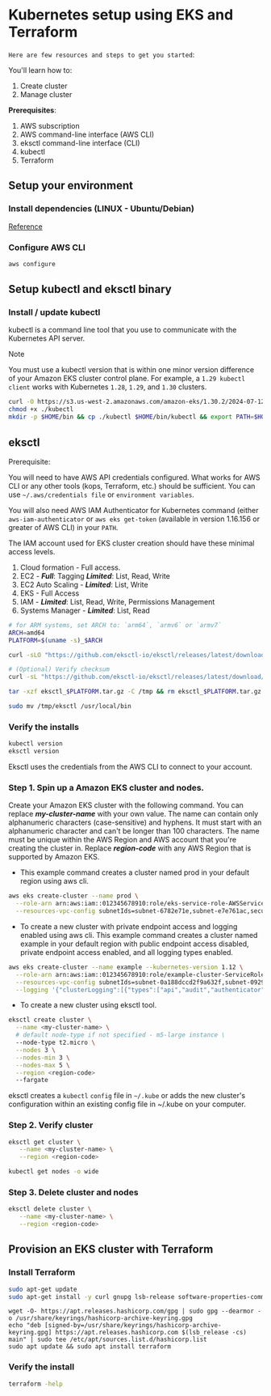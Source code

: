 # Kubernetes setup using EKS and Terraform

`Here are few resources and steps to get you started`:

You'll learn how to:

1. Create cluster
2. Manage cluster

**Prerequisites**:

1. AWS subscription
2. AWS command-line interface (AWS CLI)
3. eksctl command-line interface (CLI)
4. kubectl
5. Terraform

## Setup your environment

### Install dependencies (LINUX - Ubuntu/Debian)

[Reference](https://docs.aws.amazon.com/eks/latest/userguide/setting-up.html)

### Configure AWS CLI

```sh
aws configure
```

## Setup kubectl and eksctl binary

### Install / update kubectl

kubectl is a command line tool that you use to communicate with the Kubernetes API server.

> [!NOTE]
> You must use a kubectl version that is within one minor version difference of your Amazon EKS cluster control plane. For example, a `1.29 kubectl client` works with Kubernetes `1.28`, `1.29`, and `1.30` clusters.

```sh
curl -O https://s3.us-west-2.amazonaws.com/amazon-eks/1.30.2/2024-07-12/bin/linux/arm64/kubectl
chmod +x ./kubectl
mkdir -p $HOME/bin && cp ./kubectl $HOME/bin/kubectl && export PATH=$HOME/bin:$PATH
```

## eksctl

Prerequisite:

You will need to have AWS API credentials configured. What works for AWS CLI or any other tools (kops, Terraform, etc.) should be sufficient. You can use `~/.aws/credentials file` or `environment variables`.

You will also need AWS IAM Authenticator for Kubernetes command (either `aws-iam-authenticator` or `aws eks get-token` (available in version 1.16.156 or greater of AWS CLI) in your `PATH`.

The IAM account used for EKS cluster creation should have these minimal access levels.

1. Cloud formation - Full access.
2. EC2 - **_Full_**: Tagging **_Limited_**: List, Read, Write
3. EC2 Auto Scaling - **_Limited_**: List, Write
4. EKS - Full Access
5. IAM - **_Limited_**: List, Read, Write, Permissions Management
6. Systems Manager - **_Limited_**: List, Read

```sh
# for ARM systems, set ARCH to: `arm64`, `armv6` or `armv7`
ARCH=amd64
PLATFORM=$(uname -s)_$ARCH

curl -sLO "https://github.com/eksctl-io/eksctl/releases/latest/download/eksctl_$PLATFORM.tar.gz"

# (Optional) Verify checksum
curl -sL "https://github.com/eksctl-io/eksctl/releases/latest/download/eksctl_checksums.txt" | grep $PLATFORM | sha256sum --check

tar -xzf eksctl_$PLATFORM.tar.gz -C /tmp && rm eksctl_$PLATFORM.tar.gz

sudo mv /tmp/eksctl /usr/local/bin
```

### Verify the installs

```sh
kubectl version
eksctl version
```

Eksctl uses the credentials from the AWS CLI to connect to your account.

### Step 1. Spin up a Amazon EKS cluster and nodes.

Create your Amazon EKS cluster with the following command. You can replace **_my-cluster-name_** with your own value. The name can contain only alphanumeric characters (case-sensitive) and hyphens. It must start with an alphanumeric character and can't be longer than 100 characters. The name must be unique within the AWS Region and AWS account that you're creating the cluster in. Replace **_region-code_** with any AWS Region that is supported by Amazon EKS.

- This example command creates a cluster named prod in your default region using aws cli.

```sh
aws eks create-cluster --name prod \
  --role-arn arn:aws:iam::012345678910:role/eks-service-role-AWSServiceRoleForAmazonEKS-J7ONKE3BQ4PI \
  --resources-vpc-config subnetIds=subnet-6782e71e,subnet-e7e761ac,securityGroupIds=sg-6979fe18
```

- To create a new cluster with private endpoint access and logging enabled using aws cli. This example command creates a cluster named example in your default region with public endpoint access disabled, private endpoint access enabled, and all logging types enabled.

```sh
aws eks create-cluster --name example --kubernetes-version 1.12 \
  --role-arn arn:aws:iam::012345678910:role/example-cluster-ServiceRole-1XWBQWYSFRE2Q \
  --resources-vpc-config subnetIds=subnet-0a188dccd2f9a632f,subnet-09290d93da4278664,subnet-0f21dd86e0e91134a,subnet-0173dead68481a583,subnet-051f70a57ed6fcab6,subnet-01322339c5c7de9b4,securityGroupIds=sg-0c5b580845a031c10,endpointPublicAccess=false,endpointPrivateAccess=true \
  --logging '{"clusterLogging":[{"types":["api","audit","authenticator","controllerManager","scheduler"],"enabled":true}]}'
```

- To create a new cluster using eksctl tool.

```sh
eksctl create cluster \
  --name <my-cluster-name> \
  # default node-type if not specified - m5-large instance \
  --node-type t2.micro \
  --nodes 3 \
  --nodes-min 3 \
  --nodes-max 5 \
  --region <region-code>
  --fargate
```

eksctl creates a `kubectl` `config` file in `~/.kube` or adds the new cluster's configuration within an existing config file in ~/.kube on your computer.

### Step 2. Verify cluster

```sh
eksctl get cluster \
   --name <my-cluster-name> \
   --region <region-code>

kubectl get nodes -o wide
```

### Step 3. Delete cluster and nodes

```sh
eksctl delete cluster \
   --name <my-cluster-name> \
   --region <region-code>
```

## Provision an EKS cluster with Terraform

### Install Terraform

```sh
sudo apt-get update
sudo apt-get install -y curl gnupg lsb-release software-properties-common
```

```shell
wget -O- https://apt.releases.hashicorp.com/gpg | sudo gpg --dearmor -o /usr/share/keyrings/hashicorp-archive-keyring.gpg
echo "deb [signed-by=/usr/share/keyrings/hashicorp-archive-keyring.gpg] https://apt.releases.hashicorp.com $(lsb_release -cs) main" | sudo tee /etc/apt/sources.list.d/hashicorp.list
sudo apt update && sudo apt install terraform
```

### Verify the install

```sh
terraform -help
```
